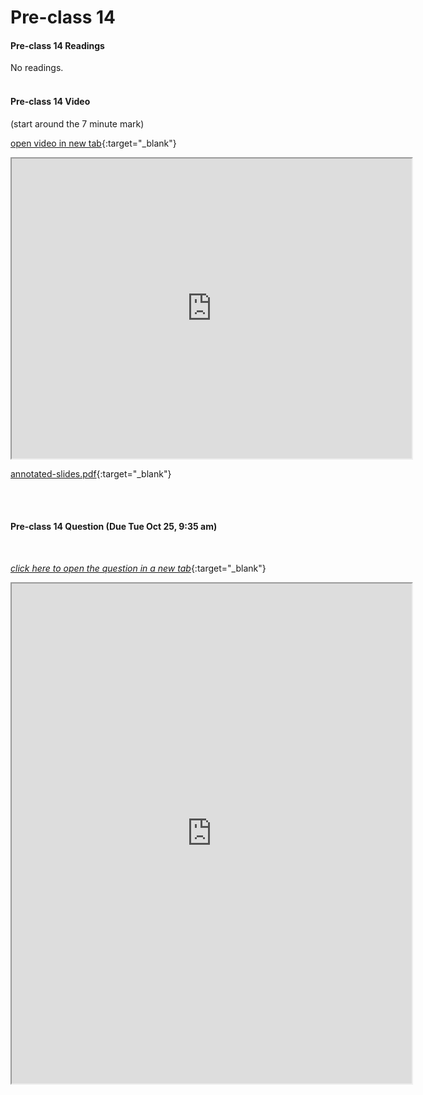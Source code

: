 # Pre-class 14

#### Pre-class 14 Readings

No readings.
<br>
<br>

#### Pre-class 14 Video

(start around the 7 minute mark)

[open video in new tab](https://drive.google.com/file/d/1IuowuE30awwvpPkuVH-NL_DvylY7cY6c){:target="_blank"}

<iframe src="https://drive.google.com/file/d/1IuowuE30awwvpPkuVH-NL_DvylY7cY6c/preview?t=7m00s" width="640" height="480" frameborder="20" marginheight="0" marginwidth="0">Loading…
</iframe>


[annotated-slides.pdf](https://drive.google.com/file/d/17bhYfEHBG5v500eD0W9iIKH1I1EUtzvm/view?usp=sharing){:target="_blank"}

<br>
<br>

#### Pre-class 14 Question (Due Tue Oct 25, 9:35 am)

<br>

[*click here to open the question in a new tab*](https://forms.gle/F52iQbSzPkjGKwWQ7){:target="_blank"}

<iframe src="https://docs.google.com/forms/d/e/1FAIpQLSe2ZDQmGPUbBCIlEGkvvE0qdyIs9VZkksAz_J_zBlGo30-bXg/viewform?embedded=true" width="640" height="800" frameborder="20" marginheight="0" marginwidth="0">Loading…</iframe>

